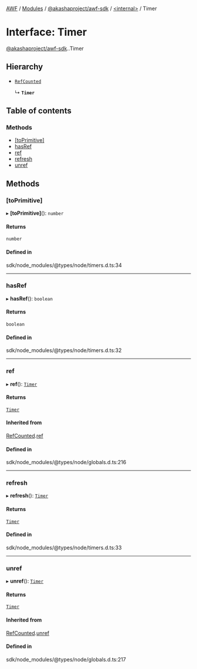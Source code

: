[AWF](../README.md) / [Modules](../modules.md) / [@akashaproject/awf-sdk](../modules/akashaproject_awf_sdk.md) / [<internal\>](../modules/akashaproject_awf_sdk._internal_.md) / Timer

# Interface: Timer

[@akashaproject/awf-sdk](../modules/akashaproject_awf_sdk.md).[<internal>](../modules/akashaproject_awf_sdk._internal_.md).Timer

## Hierarchy

- [`RefCounted`](akashaproject_awf_sdk._internal_.RefCounted.md)

  ↳ **`Timer`**

## Table of contents

### Methods

- [[toPrimitive]](akashaproject_awf_sdk._internal_.Timer.md#[toprimitive])
- [hasRef](akashaproject_awf_sdk._internal_.Timer.md#hasref)
- [ref](akashaproject_awf_sdk._internal_.Timer.md#ref)
- [refresh](akashaproject_awf_sdk._internal_.Timer.md#refresh)
- [unref](akashaproject_awf_sdk._internal_.Timer.md#unref)

## Methods

### [toPrimitive]

▸ **[toPrimitive]**(): `number`

#### Returns

`number`

#### Defined in

sdk/node_modules/@types/node/timers.d.ts:34

___

### hasRef

▸ **hasRef**(): `boolean`

#### Returns

`boolean`

#### Defined in

sdk/node_modules/@types/node/timers.d.ts:32

___

### ref

▸ **ref**(): [`Timer`](akashaproject_awf_sdk._internal_.Timer.md)

#### Returns

[`Timer`](akashaproject_awf_sdk._internal_.Timer.md)

#### Inherited from

[RefCounted](akashaproject_awf_sdk._internal_.RefCounted.md).[ref](akashaproject_awf_sdk._internal_.RefCounted.md#ref)

#### Defined in

sdk/node_modules/@types/node/globals.d.ts:216

___

### refresh

▸ **refresh**(): [`Timer`](akashaproject_awf_sdk._internal_.Timer.md)

#### Returns

[`Timer`](akashaproject_awf_sdk._internal_.Timer.md)

#### Defined in

sdk/node_modules/@types/node/timers.d.ts:33

___

### unref

▸ **unref**(): [`Timer`](akashaproject_awf_sdk._internal_.Timer.md)

#### Returns

[`Timer`](akashaproject_awf_sdk._internal_.Timer.md)

#### Inherited from

[RefCounted](akashaproject_awf_sdk._internal_.RefCounted.md).[unref](akashaproject_awf_sdk._internal_.RefCounted.md#unref)

#### Defined in

sdk/node_modules/@types/node/globals.d.ts:217
